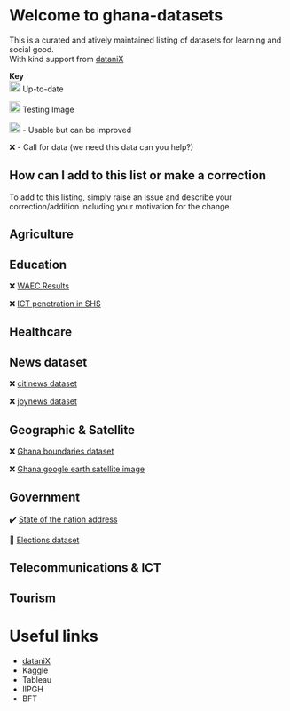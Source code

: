 # Welcome to ghana-datasets
This is a curated and atively maintained listing of datasets for learning and social good.  
With kind support from [dataniX](www.datanix.co.uk/blog)

**Key**  
<image src="https://4vector.com/i/free-vector-button-green-clip-art_116758_Buttongreen_clip_art_medium.png" height=20 width =20>  </image>  Up-to-date
 
<image src="https://www.iconspng.com/images/simple-glossy-circle-button-red/simple-glossy-circle-button-red.jpg" height=20 width =20>  </image>  Testing Image 

<image src="http://www.clker.com/cliparts/e/i/5/h/r/P/orange-circle-icon-md.png" height=20 width =20> </image> - Usable but can be improved

:x:  - Call for data (we need this data can you help?)  



**How can I add to this list or make a correction**
-----------
To add to this listing, simply raise an issue and describe your correction/addition including your motivation for the change.  


## Agriculture  


## Education  
:x: [WAEC Results](www.com)  

:x: [ICT penetration in SHS](www.com)  


## Healthcare  


## News dataset  
:x: [citinews dataset](www.datanix.co.uk/blog)  

:x: [joynews dataset](www.datanix.co.uk/blog)  

## Geographic & Satellite  
:x: [Ghana boundaries dataset](www.com)  

:x: [Ghana google earth satellite image](www.com)  

## Government  
:heavy_check_mark: [State of the nation address](www.datanix.co.uk/blog)   

:seedling: [Elections dataset](www.datanix.co.uk/blog)  

## Telecommunications & ICT  


## Tourism  



# Useful links
- [dataniX](www.datanix.co.uk/blog) 
- Kaggle
- Tableau
- IIPGH
- BFT
   
